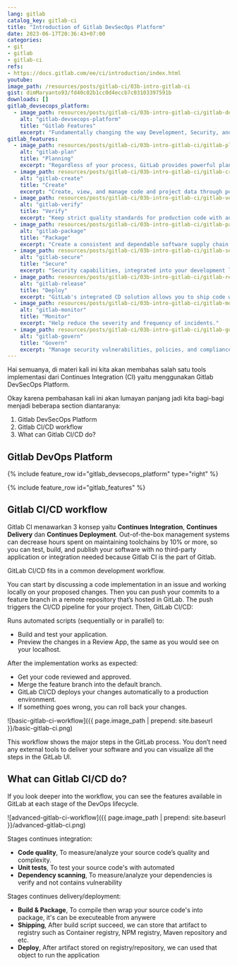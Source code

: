 ```yaml
---
lang: gitlab
catalog_key: gitlab-ci
title: "Introduction of Gitlab DevSecOps Platform"
date: 2023-06-17T20:36:43+07:00
categories:
- git
- gitlab
- gitlab-ci
refs: 
- https://docs.gitlab.com/ee/ci/introduction/index.html
youtube: 
image_path: /resources/posts/gitlab-ci/03b-intro-gitlab-ci
gist: dimMaryanto93/fd40c02b1cc0d4eccb7c03103397591b
downloads: []
gitlab_devsecops_platform:
  - image_path: resources/posts/gitlab-ci/03b-intro-gitlab-ci/gitlab-devsecops-platform.png
    alt: "gitlab-devsecops-platform"
    title: "Gitlab Features"
    excerpt: "Fundamentally changing the way Development, Security, and Ops teams collaborate and build software - GitLab provides all of the essential DevSecOps tools in one DevSecOps platform. <br><br>From idea to production, GitLab helps teams improve cycle time from weeks to minutes, reduce development costs, speed time to market, and deliver more secure and compliant applications."
gitlab_features:
  - image_path: resources/posts/gitlab-ci/03b-intro-gitlab-ci/gitlab-plan.png
    alt: "gitlab-plan"
    title: "Planning"
    excerpt: "Regardless of your process, GitLab provides powerful planning tools to keep everyone synchronized."
  - image_path: resources/posts/gitlab-ci/03b-intro-gitlab-ci/gitlab-create.png
    alt: "gitlab-create"
    title: "Create"
    excerpt: "Create, view, and manage code and project data through powerful branching tools."
  - image_path: resources/posts/gitlab-ci/03b-intro-gitlab-ci/gitlab-verify.png
    alt: "gitlab-verify"
    title: "Verify"
    excerpt: "Keep strict quality standards for production code with automatic testing and reporting."
  - image_path: resources/posts/gitlab-ci/03b-intro-gitlab-ci/gitlab-package.png
    alt: "gitlab-package"
    title: "Package"
    excerpt: "Create a consistent and dependable software supply chain with built-in package management."
  - image_path: resources/posts/gitlab-ci/03b-intro-gitlab-ci/gitlab-secure.png
    alt: "gitlab-secure"
    title: "Secure"
    excerpt: "Security capabilities, integrated into your development lifecycle."
  - image_path: resources/posts/gitlab-ci/03b-intro-gitlab-ci/gitlab-release.png
    alt: "gitlab-release"
    title: "Deploy"
    excerpt: "GitLab's integrated CD solution allows you to ship code with zero-touch, be it on one or one thousand servers."
  - image_path: resources/posts/gitlab-ci/03b-intro-gitlab-ci/gitlab-monitor.png
    alt: "gitlab-monitor"
    title: "Monitor"
    excerpt: "Help reduce the severity and frequency of incidents."
  - image_path: resources/posts/gitlab-ci/03b-intro-gitlab-ci/gitlab-govern.png
    alt: "gitlab-govern"
    title: "Govern"
    excerpt: "Manage security vulnerabilities, policies, and compliance across your organization."
---
```


Hai semuanya, di materi kali ini kita akan membahas salah satu tools implementasi dari Continues Integration (CI) yaitu menggunakan Gitlab DevSecOps Platform. 

Okay karena pembahasan kali ini akan lumayan panjang jadi kita bagi-bagi menjadi beberapa section diantaranya:

1. Gitlab DevSecOps Platform
1. Gitlab CI/CD workflow
2. What can Gitlab CI/CD do?

<!--more-->

## Gitlab DevOps Platform

{% include feature_row id="gitlab_devsecops_platform" type="right" %}

{% include feature_row id="gitlab_features" %}

## Gitlab CI/CD workflow

Gitlab CI menawarkan 3 konsep yaitu **Continues Integration**, **Continues Delivery** dan **Continues Deployment**. Out-of-the-box management systems can decrease hours spent on maintaining toolchains by 10% or more, so you can test, build, and publish your software with no third-party application or integration needed because Gitlab CI is the part of Gitlab.

GitLab CI/CD fits in a common development workflow.

You can start by discussing a code implementation in an issue and working locally on your proposed changes. 
Then you can push your commits to a feature branch in a remote repository that’s hosted in GitLab. 
The push triggers the CI/CD pipeline for your project. Then, GitLab CI/CD:

Runs automated scripts (sequentially or in parallel) to:
- Build and test your application.
- Preview the changes in a Review App, the same as you would see on your localhost.

After the implementation works as expected:
- Get your code reviewed and approved.
- Merge the feature branch into the default branch.
- GitLab CI/CD deploys your changes automatically to a production environment.
- If something goes wrong, you can roll back your changes.

![basic-gitlab-ci-workflow]({{ page.image_path | prepend: site.baseurl }}/basic-gitlab-ci.png)

This workflow shows the major steps in the GitLab process. You don’t need any external tools to deliver your software and you can visualize all the steps in the GitLab UI.

## What can Gitlab CI/CD do?

If you look deeper into the workflow, you can see the features available in GitLab at each stage of the DevOps lifecycle.

![advanced-gitlab-ci-workflow]({{ page.image_path | prepend: site.baseurl }}/advanced-gitlab-ci.png)

Stages continues integration:

- **Code quality**, To measure/analyze your source code’s quality and complexity.
- **Unit tests**, To test your source code's with automated
- **Dependency scanning**, To measure/analyze your dependencies is verify and not contains vulnerability

Stages continues delivery/deployment:

- **Build & Package**, To compile then wrap your source code's into package, it's can be executeable from anywere
- **Shipping**, After build script succeed, we can store that artifact to registry such as Container registry, NPM registry, Maven repository and etc.
- **Deploy**, After artifact stored on registry/repository, we can used that object to run the application